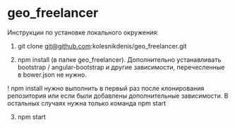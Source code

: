 # geo_freelancer

Инструкции по установке локального окружения:

1. git clone git@github.com:kolesnikdenis/geo_freelancer.git

2. npm install (в папке geo_freelancer). Дополнительно устанавливать bootstrap / angular-bootstrap и другие зависимости, перечесленные в bower.json не нужно.

! npm install нужно выполнить в первый раз после клонирования репозитория или если были добавлены дополнительные зависимости. В остальных случаях нужна только команда npm start

3. npm start
